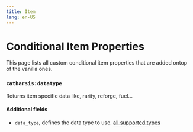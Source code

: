 ```yaml
---
title: Item
lang: en-US
---
```


# Conditional Item Properties

This page lists all custom conditional item properties that are added ontop of the vanilla ones.

### `catharsis:datatype`

Returns item specific data like, rarity, reforge, fuel...

#### Additional fields

- `data_type`, defines the data type to use. [all supported types](data_types)
